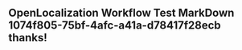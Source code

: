 <properties
ms.topic="hero-topic"
ms.test1="hero-topic"
ms.test2="test"/>

## OpenLocalization Workflow Test MarkDown 1074f805-75bf-4afc-a41a-d78417f28ecb thanks!
